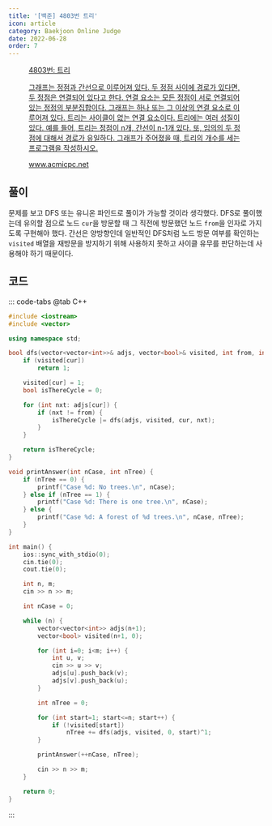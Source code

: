 ```yaml
---
title: '[백준] 4803번 트리'
icon: article
category: Baekjoon Online Judge
date: 2022-06-28
order: 7
---
```


<figure class="opengraph"><a href="https://www.acmicpc.net/problem/4803" data-source-url="https://www.acmicpc.net/problem/4803">
<div class="og-image" style="background-image: url('https://drive.google.com/uc?export=view&id=1nCax5mgwtYA82T46I_ntU1afsBBNkrLr');"></div>
<div class="og-text">
<p class="og-title">4803번: 트리</p>
<p class="og-desc">그래프는 정점과 간선으로 이루어져 있다. 두 정점 사이에 경로가 있다면, 두 정점은 연결되어 있다고 한다. 연결 요소는 모든 정점이 서로 연결되어 있는 정점의 부분집합이다. 그래프는 하나 또는 그 이상의 연결 요소로 이루어져 있다. 트리는 사이클이 없는 연결 요소이다. 트리에는 여러 성질이 있다. 예를 들어, 트리는 정점이 n개, 간선이 n-1개 있다. 또, 임의의 두 정점에 대해서 경로가 유일하다. 그래프가 주어졌을 때, 트리의 개수를 세는 프로그램을 작성하시오.</p>
<p class="og-host">www.acmicpc.net</p></div></a></figure>

## 풀이
문제를 보고 DFS 또는 유니온 파인드로 풀이가 가능할 것이라 생각했다. DFS로 풀이했는데 유의할 점으로 노드 `cur`을 방문할 때 그 직전에 방문했던 노드 `from`을 인자로 가지도록 구현해야 했다. 간선은 양방향인데 일반적인 DFS처럼 노드 방문 여부를 확인하는 `visited` 배열을 재방문을 방지하기 위해 사용하지 못하고 사이클 유무를 판단하는데 사용해야 하기 때문이다.

## 코드
::: code-tabs
@tab C++
```cpp
#include <iostream>
#include <vector>

using namespace std;

bool dfs(vector<vector<int>>& adjs, vector<bool>& visited, int from, int cur) {
    if (visited[cur])
        return 1;

    visited[cur] = 1;
    bool isThereCycle = 0;

    for (int nxt: adjs[cur]) {
        if (nxt != from) {
            isThereCycle |= dfs(adjs, visited, cur, nxt);
        }
    }

    return isThereCycle;
}

void printAnswer(int nCase, int nTree) {
    if (nTree == 0) {
        printf("Case %d: No trees.\n", nCase);
    } else if (nTree == 1) {
        printf("Case %d: There is one tree.\n", nCase);
    } else {
        printf("Case %d: A forest of %d trees.\n", nCase, nTree);
    }
}

int main() {
    ios::sync_with_stdio(0);
    cin.tie(0);
    cout.tie(0);

    int n, m;
    cin >> n >> m;

    int nCase = 0;

    while (n) {
        vector<vector<int>> adjs(n+1);
        vector<bool> visited(n+1, 0);

        for (int i=0; i<m; i++) {
            int u, v;
            cin >> u >> v;
            adjs[u].push_back(v);
            adjs[v].push_back(u);
        }

        int nTree = 0;

        for (int start=1; start<=n; start++) {
            if (!visited[start])
                nTree += dfs(adjs, visited, 0, start)^1;
        }

        printAnswer(++nCase, nTree);

        cin >> n >> m;
    }

    return 0;
}
```
:::

